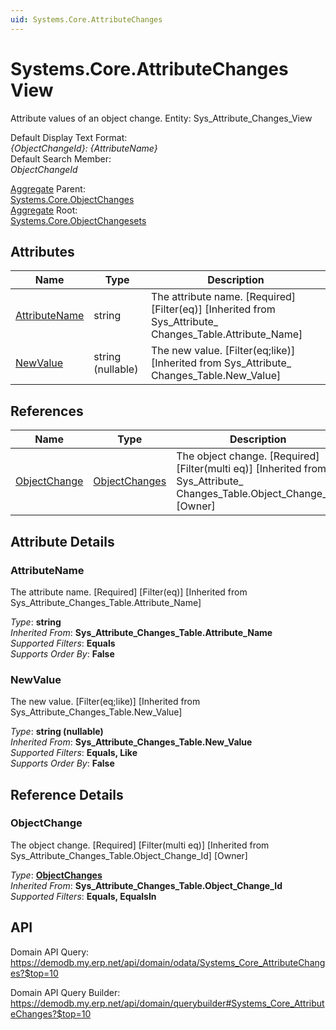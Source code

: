 ```yaml
---
uid: Systems.Core.AttributeChanges
---
```

# Systems.Core.AttributeChanges View

Attribute values of an object change. Entity: Sys_Attribute_Changes_View

Default Display Text Format:  
_{ObjectChangeId}: {AttributeName}_  
Default Search Member:  
_ObjectChangeId_  

[Aggregate](xref:aggregates) Parent:  
[Systems.Core.ObjectChanges](Systems.Core.ObjectChanges.md)  
[Aggregate](xref:aggregates) Root:  
[Systems.Core.ObjectChangesets](Systems.Core.ObjectChangesets.md)  

## Attributes

| Name | Type | Description |
| ---- | ---- | --- |
| [AttributeName](Systems.Core.AttributeChanges.md#attributename) | string | The attribute name. [Required] [Filter(eq)] [Inherited from Sys_Attribute_<br />Changes_Table.Attribute_Name] 
| [NewValue](Systems.Core.AttributeChanges.md#newvalue) | string (nullable) | The new value. [Filter(eq;like)] [Inherited from Sys_Attribute_<br />Changes_Table.New_Value] 

## References

| Name | Type | Description |
| ---- | ---- | --- |
| [ObjectChange](Systems.Core.AttributeChanges.md#objectchange) | [ObjectChanges](Systems.Core.ObjectChanges.md) | The object change. [Required] [Filter(multi eq)] [Inherited from Sys_Attribute_<br />Changes_Table.Object_Change_Id] [Owner] |


## Attribute Details

### AttributeName

The attribute name. [Required] [Filter(eq)] [Inherited from Sys_Attribute_Changes_Table.Attribute_Name]

_Type_: **string**  
_Inherited From_: **Sys_Attribute_Changes_Table.Attribute_Name**  
_Supported Filters_: **Equals**  
_Supports Order By_: **False**  

### NewValue

The new value. [Filter(eq;like)] [Inherited from Sys_Attribute_Changes_Table.New_Value]

_Type_: **string (nullable)**  
_Inherited From_: **Sys_Attribute_Changes_Table.New_Value**  
_Supported Filters_: **Equals, Like**  
_Supports Order By_: **False**  


## Reference Details

### ObjectChange

The object change. [Required] [Filter(multi eq)] [Inherited from Sys_Attribute_Changes_Table.Object_Change_Id] [Owner]

_Type_: **[ObjectChanges](Systems.Core.ObjectChanges.md)**  
_Inherited From_: **Sys_Attribute_Changes_Table.Object_Change_Id**  
_Supported Filters_: **Equals, EqualsIn**  


## API

Domain API Query:
<https://demodb.my.erp.net/api/domain/odata/Systems_Core_AttributeChanges?$top=10>

Domain API Query Builder:
<https://demodb.my.erp.net/api/domain/querybuilder#Systems_Core_AttributeChanges?$top=10>

